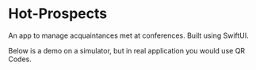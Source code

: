 # Hot-Prospects

An app to manage acquaintances met at conferences. Built using SwiftUI. 

Below is a demo on a simulator, but in real application you would use QR Codes.


